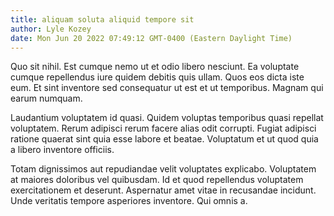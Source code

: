 ```yaml
---
title: aliquam soluta aliquid tempore sit
author: Lyle Kozey
date: Mon Jun 20 2022 07:49:12 GMT-0400 (Eastern Daylight Time)
---
```

Quo sit nihil. Est cumque nemo ut et odio libero nesciunt. Ea voluptate cumque repellendus iure quidem debitis quis ullam. Quos eos dicta iste eum. Et sint inventore sed consequatur ut est et ut temporibus. Magnam qui earum numquam.

 Laudantium voluptatem id quasi. Quidem voluptas temporibus quasi repellat voluptatem. Rerum adipisci rerum facere alias odit corrupti. Fugiat adipisci ratione quaerat sint quia esse labore et beatae. Voluptatum et ut quod quia a libero inventore officiis.

 Totam dignissimos aut repudiandae velit voluptates explicabo. Voluptatem at maiores doloribus vel quibusdam. Id et quod repellendus voluptatem exercitationem et deserunt. Aspernatur amet vitae in recusandae incidunt. Unde veritatis tempore asperiores inventore. Qui omnis a.